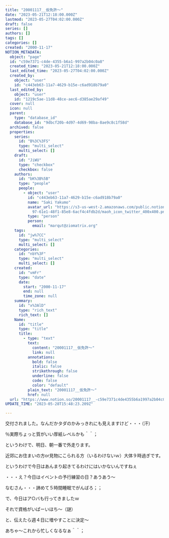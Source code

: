 ```yaml
---
title: "20001117__仮免許～"
date: "2023-05-21T12:18:00.000Z"
lastmod: "2023-05-27T04:02:00.000Z"
draft: false
series: []
authors: []
tags: []
categories: []
created: "2000-11-17"
NOTION_METADATA:
  object: "page"
  id: "c59e7371-c4de-4355-b6a1-997a2b04c0a8"
  created_time: "2023-05-21T12:18:00.000Z"
  last_edited_time: "2023-05-27T04:02:00.000Z"
  created_by:
    object: "user"
    id: "c443eb63-11a7-4629-b15e-c6ad918b79a0"
  last_edited_by:
    object: "user"
    id: "1219c5ae-11d8-48ce-aec6-d385ae29af49"
  cover: null
  icon: null
  parent:
    type: "database_id"
    database_id: "9dbcf20b-4d97-4d69-98ba-8ae9c8c1f58d"
  archived: false
  properties:
    series:
      id: "B%3C%3FS"
      type: "multi_select"
      multi_select: []
    draft:
      id: "JiWU"
      type: "checkbox"
      checkbox: false
    authors:
      id: "bK%3B%5B"
      type: "people"
      people:
        - object: "user"
          id: "c443eb63-11a7-4629-b15e-c6ad918b79a0"
          name: "Saki Yakumo"
          avatar_url: "https://s3-us-west-2.amazonaws.com/public.notion-static.com/3ad1c4\
            97-61e1-48f1-85e8-6acf4c4fdb2d/maoh_icon_twitter_400x400.png"
          type: "person"
          person:
            email: "marqut@ziomatrix.org"
    tags:
      id: "jw%7CC"
      type: "multi_select"
      multi_select: []
    categories:
      id: "nbY%3F"
      type: "multi_select"
      multi_select: []
    created:
      id: "vmFr"
      type: "date"
      date:
        start: "2000-11-17"
        end: null
        time_zone: null
    summary:
      id: "x%3AlD"
      type: "rich_text"
      rich_text: []
    Name:
      id: "title"
      type: "title"
      title:
        - type: "text"
          text:
            content: "20001117__仮免許～"
            link: null
          annotations:
            bold: false
            italic: false
            strikethrough: false
            underline: false
            code: false
            color: "default"
          plain_text: "20001117__仮免許～"
          href: null
  url: "https://www.notion.so/20001117__-c59e7371c4de4355b6a1997a2b04c0a8"
UPDATE_TIME: "2023-05-28T15:48:23.209Z"

---
```

<link rel="stylesheet" href="https://cdn.jsdelivr.net/npm/katex@0.16.2/dist/katex.min.css" integrity="sha384-bYdxxUwYipFNohQlHt0bjN/LCpueqWz13HufFEV1SUatKs1cm4L6fFgCi1jT643X" crossorigin="anonymous">


交付されました。なんだかタダのかみっきれにも見えますけど・・・（汗）


％実際ちょっと質がいい厚紙レベルかも＾＾；


というわけで、明日、朝一番で外走ります。


近郊にお住まいの方or見物にこられる方（いるわけないｗ）大体９時過ぎです。


というわけで今日はあんまり起きてるわけにはいかないんですねぇ


・・・え？今日はイベントの予行練習の日？あうあう～


なむさん・・・諦めて５時間睡眠でがんばろ；；


で、今日はア○バも行ってきましたｗ


それで資格がいぱーいほち～（謎）


と、伝えたら週４日に増やすことに決定～


あちゃ～これから忙しくなるなぁ＾＾；

